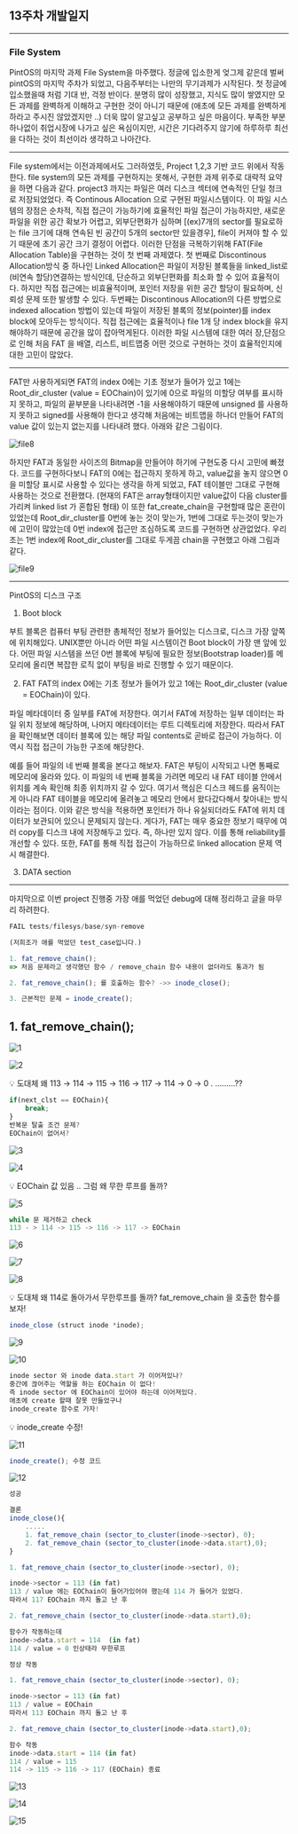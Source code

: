 <h2> 13주차 개발일지 </h2>
<hr>
<h3>File System</h3>
PintOS의 마지막 과제 File System을 마주했다.
정글에 입소한게 엊그제 같은데 벌써 pintOS의 마지막 주차가 되었고, 다음주부터는 나만의 무기과제가 시작된다.
첫 정글에 입소했을때 처럼 기대 반, 걱정 반이다.
분명히 많이 성장했고, 지식도 많이 쌓였지만 모든 과제를 완벽하게 이해하고 구현한 것이 아니기 때문에 (애초에 모든 과제를 완벽하게 하라고 주시진 않았겠지만 ..) 더욱 많이 알고싶고 공부하고 싶은 마음이다.
부족한 부분 하나없이 취업시장에 나가고 싶은 욕심이지만, 시간은 기다려주지 않기에 하루하루 최선을 다하는 것이 최선이라 생각하고 나아간다.
<hr>
File system에서는 이전과제에서도 그러하였듯, Project 1,2,3 기반 코드 위에서 작동한다.
file system의 모든 과제를 구현하지는 못해서, 구현한 과제 위주로 대략적 요약을 하면 다음과 같다.
project3 까지는 파일은 여러 디스크 섹터에 연속적인 단일 청크로 저장되었었다.
즉 Continous Allocation 으로 구현된 파일시스템이다.
이 파일 시스템의 장점은 순차적, 직접 접근이 가능하기에 효율적인 파일 접근이 가능하지만,
새로운 파일을 위한 공간 확보가 어렵고, 외부단편화가 심하며 [(ex)7개의 sector를 필요로하는 file 크기에 대해 연속된 빈 공간이 5개의 sector만 있을경우], file이 커져야 할 수 있기 때문에 초기 공간 크기 결정이 어렵다.
이러한 단점을 극복하기위해 FAT(File Allocation Table)을 구현하는 것이 첫 번째 과제였다.
첫 번째로 Discontinous Allocation방식 중 하나인 Linked Allocation은
파일이 저장된 블록들을 linked_list로(비연속 할당)연결하는 방식인데, 단순하고 외부단편화를 최소화 할 수 있어 효율적이다.
하지만 직접 접근에는 비효율적이며, 포인터 저장을 위한 공간 할당이 필요하며, 신뢰성 문제 또한 발생할 수 있다.
두번째는 Discontinous Allocation의 다른 방법으로 indexed allocation 방법이 있는데 파일이 저장된 블록의 정보(pointer)를 index block에 모아두는 방식이다.
직접 접근에는 효율적이나 file 1개 당 index block을 유지해야하기 때문에 공간을 많이 잡아먹게된다.
이러한 파일 시스템에 대한 여러 장,단점으로 인해 처음 FAT 을 배열, 리스트, 비트맵중 어떤 것으로 구현하는 것이 효율적인지에 대한 고민이 많았다.
<hr>
FAT만 사용하게되면 FAT의 index 0에는 기초 정보가 들어가 있고 1에는 Root_dir_cluster (value = EOChain)이 있기에 0으로 파일의 미할당 여부를 표시하지 못하고, 파일의 끝부분을 나타내려면 -1을 사용해야하기 때문에 unsigned 를 사용하지 못하고 signed를 사용해야 한다고 생각해 처음에는 비트맵을 하나더 만들어 FAT의 value 값이 있는지 없는지를 나타내려 했다. 
아래와 같은 그림이다.

![file8](https://user-images.githubusercontent.com/109953972/208286032-632fb0b9-3e6d-4f6a-910a-762fea7fc7e6.jpg)

하지만 FAT과 동일한 사이즈의 Bitmap을 만들어야 하기에 구현도중 다시 고민에 빠졌다.
코드를 구현하다보니 FAT의 0에는 접근하지 못하게 하고, value값을 놓지 않으면 0을 미할당 표시로 사용할 수 있다는 생각을 하게 되었고, FAT 테이블만 그대로 구현해 사용하는 것으로 전환했다. (현재의 FAT은 array형태이지만 value값이 다음 cluster를 가리켜 linked list 가 혼합된 형태)
이 또한 fat_create_chain을 구현할때 많은 혼란이 있었는데 Root_dir_cluster를 0번에 놓는 것이 맞는가, 1번에 그대로 두는것이 맞는가에 고민이 많았는데 0번 index에 접근만 조심하도록 코드를 구현하면 상관없었다.
우리조는 1번 index에 Root_dir_cluster를 그대로 두게끔 chain을 구현했고 아래 그림과 같다.

![file9](https://user-images.githubusercontent.com/109953972/208286116-97bac535-f224-4c0b-a587-83d10e568d11.jpg)

<hr>
PintOS의 디스크 구조

1. Boot block 

부트 블록은 컴퓨터 부팅 관련한 총체적인 정보가 들어있는 디스크로, 디스크 가장 앞쪽에 위치해있다. UNIX뿐만 아니라 어떤 파일 시스템이건 Boot block이 가장 맨 앞에 있다. 어떤 파일 시스템을 쓰던 0번 블록에 부팅에 필요한 정보(Bootstrap loader)를 메모리에 올리면 복잡한 로직 없이 부팅을 바로 진행할 수 있기 때문이다.

2. FAT
FAT의 index 0에는 기초 정보가 들어가 있고 1에는 Root_dir_cluster (value = EOChain)이 있다.

파일 메타데이터 중 일부를 FAT에 저장한다. 여기서 FAT에 저장하는 일부 데이터는 파일 위치 정보에 해당하며, 나머지 메타데이터는 루트 디렉토리에 저장한다. 따라서 FAT을 확인해보면 데이터 블록에 있는 해당 파일 contents로 곧바로 접근이 가능하다. 이 역시 직접 접근이 가능한 구조에 해당한다.

예를 들어 파일의 네 번째 블록을 본다고 해보자. FAT은 부팅이 시작되고 나면 통째로 메모리에 올라와 있다. 이 파일의 네 번째 블록을 가려면 메모리 내 FAT 테이블 안에서 위치를 계속 확인해 최종 위치까지 갈 수 있다. 여기서 핵심은 디스크 헤드를 움직이는 게 아니라 FAT 테이블을 메모리에 올려놓고 메모리 안에서 왔다갔다해서 찾아내는 방식이라는 점이다.
이와 같은 방식을 적용하면 포인터가 하나 유실되더라도 FAT에 위치 데이터가 보관되어 있으니 문제되지 않는다. 게다가, FAT는 매우 중요한 정보기 때무에 여러 copy를 디스크 내에 저장해두고 있다. 즉, 하나만 있지 않다. 이를 통해 reliability를 개선할 수 있다. 또한, FAT를 통해 직접 접근이 가능하므로 linked allocation 문제 역시 해결한다.

3. DATA section

<hr>
마지막으로 이번 project 진행중 가장 애를 먹었던 debug에 대해 정리하고 글을 마무리 하려한다.

```jsx
FAIL tests/filesys/base/syn-remove

(저희조가 애를 먹었던 test_case입니다.)

1. fat_remove_chain();
=> 처음 문제라고 생각했던 함수 / remove_chain 함수 내용이 없더라도 통과가 됨

2. fat_remove_chain(); 를 호출하는 함수? ->> inode_close();

3. 근본적인 문제 = inode_create();
```

## 1. fat_remove_chain();

![1](https://user-images.githubusercontent.com/109953972/208286201-d6ebb486-0b12-41ee-b7c7-1f9dcb3f8ce6.png)

![2](https://user-images.githubusercontent.com/109953972/208286204-3ab5d58b-3af4-4a16-a512-21173d40a31b.png)

<aside>
💡 도대체 왜 113 → 114 → 115 → 116 → 117 → 114 → 0 → 0 . ………??

</aside>

```jsx
if(next_clst == EOChain){
	break;    
}
반복문 탈출 조건 문제?
EOChain이 없어서?
```

![3](https://user-images.githubusercontent.com/109953972/208286208-ead49d4e-a28f-4cda-b5aa-bff3bb389823.png)

![4](https://user-images.githubusercontent.com/109953972/208286216-6a159eab-584d-4c9a-894b-510283f64990.png)

<aside>
💡 EOChain 값 있음 .. 그럼 왜 무한 루프를 돌까?

</aside>

![5](https://user-images.githubusercontent.com/109953972/208286228-5e080ee3-bf95-4246-b7b3-0bcf44f54ce9.png)

```jsx
while 문 제거하고 check
113 - > 114 -> 115 -> 116 -> 117 -> EOChain
```

![6](https://user-images.githubusercontent.com/109953972/208286235-726a108f-9024-4ec0-81e1-980ec2f41c08.png)

![7](https://user-images.githubusercontent.com/109953972/208286262-b27f349b-f7cb-4c27-8a50-3fee7336abff.png)

![8](https://user-images.githubusercontent.com/109953972/208286263-7adb4907-c0bf-4954-aab7-f11e00fcb404.png)

<aside>
💡 도대체 왜 114로 돌아가서 무한루프를 돌까? fat_remove_chain 을 호출한 함수를 보자!

</aside>

```jsx
inode_close (struct inode *inode);
```

![9](https://user-images.githubusercontent.com/109953972/208286269-fe3a5a7b-4180-4ba4-871d-fb98571dc648.png)

![10](https://user-images.githubusercontent.com/109953972/208286270-482ab04c-3396-4037-8138-1affd8d2d2b5.png)

```jsx
inode sector 와 inode data.start 가 이어져있나?
중간에 끊어주는 역할을 하는 EOChain 이 없다!
즉 inode sector 에 EOChain이 있어야 하는데 이어져있다.
애초에 create 할때 잘못 만들었구나
inode_create 함수로 가자!
```

<aside>
💡 inode_create 수정!

</aside>

![11](https://user-images.githubusercontent.com/109953972/208286289-2833524d-75e9-40e5-a730-f3822397e9c0.png)

```jsx
inode_create(); 수정 코드 
```

![12](https://user-images.githubusercontent.com/109953972/208286291-f211b79e-c553-4bde-ad44-0d1fd9ecdb0c.png)

```jsx
성공
```

```jsx
결론
inode_close(){
	.....
	1. fat_remove_chain (sector_to_cluster(inode->sector), 0);
	2. fat_remove_chain (sector_to_cluster(inode->data.start),0);
}

1. fat_remove_chain (sector_to_cluster(inode->sector), 0);

inode->sector = 113 (in fat) 
113 / value 에는 EOChain이 들어가있어야 했는데 114 가 들어가 있었다.
따라서 117 EOChain 까지 돌고 난 후

2. fat_remove_chain (sector_to_cluster(inode->data.start),0);

함수가 작동하는데 
inode->data.start = 114  (in fat)
114 / value = 0 인상태라 무한루프 

정상 작동

1. fat_remove_chain (sector_to_cluster(inode->sector), 0);

inode->sector = 113 (in fat) 
113 / value = EOChain
따라서 113 EOChain 까지 돌고 난 후

2. fat_remove_chain (sector_to_cluster(inode->data.start),0);

함수 작동
inode->data.start = 114 (in fat)
114 / value = 115 
114 -> 115 -> 116 -> 117 (EOChain) 종료 
```

![13](https://user-images.githubusercontent.com/109953972/208286306-357aa49f-980b-464f-8ac3-eb318e81ec96.jpg)

![14](https://user-images.githubusercontent.com/109953972/208286307-7bf642bc-9e53-4b78-8d20-e376d65a6f7e.png)

![15](https://user-images.githubusercontent.com/109953972/208286308-5745699e-7ce3-45e9-9e54-c644b4d70093.png)